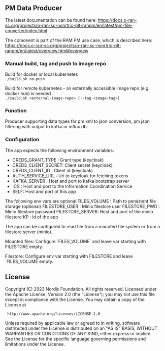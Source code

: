 
## PM Data Producer

The latest documentation can be found here:
https://docs.o-ran-sc.org/projects/o-ran-sc-nonrtric-plt-ranpm/en/latest/pm-file-converter/index.html


The comonent is part of the RAM PM use case, which is described here:
https://docs.o-ran-sc.org/projects/o-ran-sc-nonrtric-plt-ranpm/en/latest/overview.html#overview

### Manual build, tag and push to image repo

Build for docker or local kubernetes\
`./build.sh no-push`

Build for remote kubernetes - an externally accessible image repo (e.g. docker hub) is needed  \
`./build.sh <external-image-repo> [--tag <image-tag>]`

### Function

Producer supporting data types for pm xml to json conversion, pm json filtering with output to kafka or influx db.

### Configuration

The app expects the following environment variables:

- CREDS_GRANT_TYPE :  Grant type (keycloak)
- CREDS_CLIENT_SECRET: Client secret (keycloak)
- CREDS_CLIENT_ID : Client id (keycloak)
- AUTH_SERVICE_URL : Url to keycloak for fetching tokens
- KAFKA_SERVER : Host and port to kafka bootstrap server
- ICS : Host and port to the Information Coordination Service
- SELF: Host and port of this app

The following env vars are optional
FILES_VOLUME : Path to persistent file storage (optional)
FILESTORE_USER : Minio filestore user
FILESTORE_PWD : Minio filestore password
FILESTORE_SERVER: Host and port of the minio filestore
KP : Id of the app

The app can be configured to read file from a mounted file system or from a filestore server (minio).

Mounted files:
Configure ´FILES_VOLUME´ and leave var starting with FILESTORE empty.

Filestore:
Configure env var starting with FILESTORE and leave ´FILES_VOLUME´empty.



## License

Copyright (C) 2023 Nordix Foundation. All rights reserved.
Licensed under the Apache License, Version 2.0 (the "License");
you may not use this file except in compliance with the License.
You may obtain a copy of the License at

     http://www.apache.org/licenses/LICENSE-2.0

Unless required by applicable law or agreed to in writing, software
distributed under the License is distributed on an "AS IS" BASIS,
WITHOUT WARRANTIES OR CONDITIONS OF ANY KIND, either express or implied.
See the License for the specific language governing permissions and
limitations under the License.
